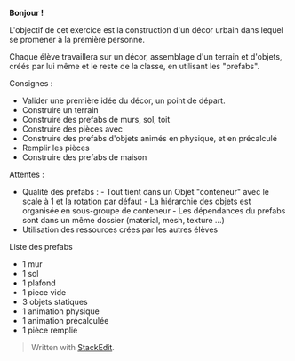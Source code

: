 
**Bonjour !**

L'objectif de cet exercice est la construction d'un décor urbain dans lequel se promener à la première personne.

Chaque élève travaillera sur un décor, assemblage d'un terrain et d'objets, créés par lui même et le reste de la classe, en utilisant les "prefabs".


Consignes :
- Valider une première idée du décor, un point de départ. 
- Construire un terrain
- Construire des prefabs de murs, sol, toit
- Construire des pièces avec
- Construire des prefabs d'objets animés en physique, et en précalculé
- Remplir les pièces
- Construire des prefabs de maison

Attentes :
- Qualité des prefabs :
		- Tout tient dans un Objet "conteneur" avec le scale à 1 et la rotation par défaut
		- La hiérarchie des objets est organisée en sous-groupe de conteneur
		- Les dépendances du prefabs sont dans un même dossier (material, mesh, texture ...)
- Utilisation des ressources crées par les autres élèves

Liste des prefabs

- 1 mur
- 1 sol
- 1 plafond
- 1 piece vide
- 3 objets statiques
- 1 animation physique
- 1 animation précalculée
- 1 pièce remplie



> Written with [StackEdit](https://stackedit.io/).
